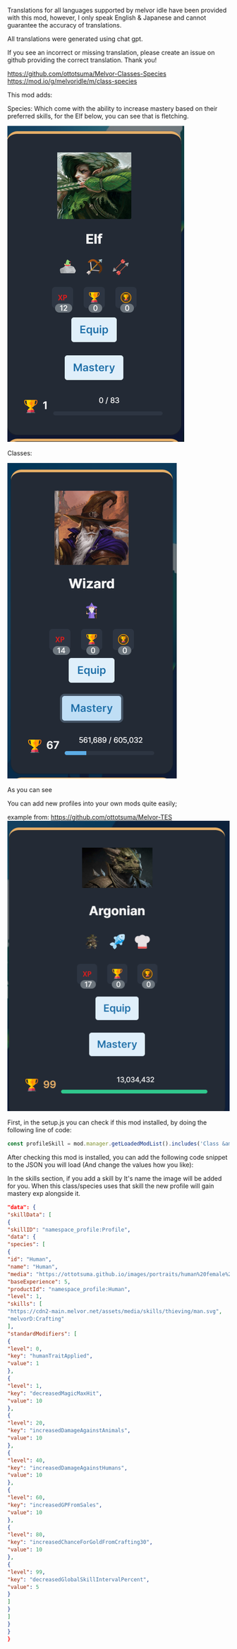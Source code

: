 Translations for all languages supported by melvor idle have been provided with this mod, however, I only speak English & Japanese and cannot guarantee the accuracy of translations.

All translations were generated using chat gpt.

If you see an incorrect or missing translation, please create an issue on github providing the correct translation. Thank you!

https://github.com/ottotsuma/Melvor-Classes-Species
https://mod.io/g/melvoridle/m/class-species

This mod adds:

Species:
Which come with the ability to increase mastery based on their preferred skills, for the Elf below, you can see that is fletching.

![elf](images/elf.png)

Classes:

![wizard](images/wizard.png)

As you can see

You can add new profiles into your own mods quite easily;

example from: https://github.com/ottotsuma/Melvor-TES
![argonian](images/argonian.png)

First, in the setup.js you can check if this mod installed, by doing the following line of code:

```javascript I'm A tab
const profileSkill = mod.manager.getLoadedModList().includes('Class &amp; Species')
```
After checking this mod is installed, you can add the following code snippet to the JSON you will load (And change the values how you like):

In the skills section, if you add a skill by It's name the image will be added for you. When this class/species uses that skill the new profile will gain mastery exp alongside it.

```JSON I'm tab B
"data": {
"skillData": [
{
"skillID": "namespace_profile:Profile",
"data": {
"species": [
{
"id": "Human",
"name": "Human",
"media": "https://ottotsuma.github.io/images/portraits/human%20female%20barbarian%202.jpg",
"baseExperience": 5,
"productId": "namespace_profile:Human",
"level": 1,
"skills": [
"https://cdn2-main.melvor.net/assets/media/skills/thieving/man.svg",
"melvorD:Crafting"
],
"standardModifiers": [
{
"level": 0,
"key": "humanTraitApplied",
"value": 1
},
{
"level": 1,
"key": "decreasedMagicMaxHit",
"value": 10
},
{
"level": 20,
"key": "increasedDamageAgainstAnimals",
"value": 10
},
{
"level": 40,
"key": "increasedDamageAgainstHumans",
"value": 10
},
{
"level": 60,
"key": "increasedGPFromSales",
"value": 10
},
{
"level": 80,
"key": "increasedChanceForGoldFromCrafting30",
"value": 10
},
{
"level": 99,
"key": "decreasedGlobalSkillIntervalPercent",
"value": 5
}
]
}
]
}
}
}
```

                        


                                                